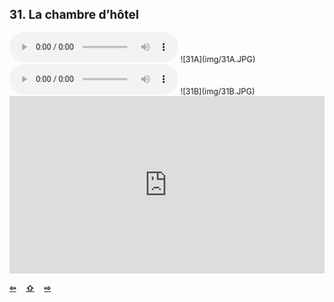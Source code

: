 ## 31. La chambre d’hôtel

  <audio controls>
    <source src="sound/31A.ogg"></source>
  </audio>
![31A](img/31A.JPG)

  <audio controls>
    <source src="sound/31B.ogg"></source>
  </audio>
![31B](img/31B.JPG)

<iframe width="560" height="315" src="https://www.youtube.com/embed/geyHn8Ai6NM" frameborder="0" allow="accelerometer; autoplay; encrypted-media; gyroscope; picture-in-picture" allowfullscreen></iframe>

<p style='font-weight:bolder'>
  <a href='30.html' title='Önceki sayfa'>⇦</a>&emsp;
  <a href='..' title='Ana sayfa'>⇧</a>&emsp;
  <a href='32.html' title='Sonraki sayfa'>⇨</a>
</p>